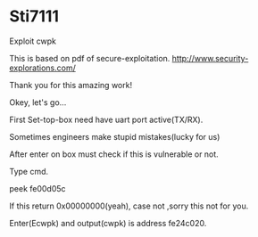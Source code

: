 # Sti7111
Exploit cwpk

This is based on pdf of secure-exploitation. 
http://www.security-explorations.com/

Thank you for this amazing work!

Okey, let's go...

First Set-top-box need have uart port active(TX/RX).

Sometimes engineers make stupid mistakes(lucky for us)

After enter on box must check if this is vulnerable or not.

Type cmd.

peek fe00d05c

If this return 0x00000000(yeah), case not ,sorry this not for you.

Enter(Ecwpk) and output(cwpk) is address fe24c020. 
